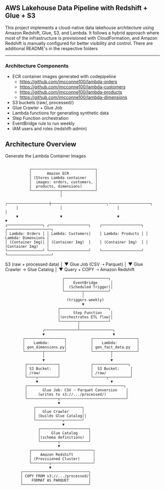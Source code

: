 ## AWS Lakehouse Data Pipeline with Redshift + Glue + S3

This project implements a cloud-native data lakehouse architecture using Amazon Redshift, Glue, S3, and Lambda. It follows a hybrid approach where most of the infrastructure is provisioned with CloudFormation, and Amazon Redshift is manually configured for better visibility and control. There are additional README's in the respective folders

---

### Architecture Components

- ECR container images generated with codepipeline
  - https://github.com/jmcconne100/lambda-orders
  - https://github.com/jmcconne100/lambda-customers
  - https://github.com/jmcconne100/lambda-products
  - https://github.com/jmcconne100/lambda-dimensions
- S3 buckets (raw/, processed/)
- Glue Crawler + Glue Job
- Lambda functions for generating synthetic data
- Step Function orchestration
- EventBridge rule to run weekly
- IAM users and roles (redshift-admin)

## Architecture Overview

Generate the Lambda Container Images

```

           ┌─────────────────────────────┐
           │       Amazon ECR            │
           │ (Stores Lambda container    │
           │  images: orders, customers, │
           │  products, dimensions)      │
           └─────────────┬───────────────┘
                         │
     ┌───────────────────┼─────────────────────────┐───────────────────┐
     │                   │                         │                   │
     ▼                   ▼                         ▼                   ▼
┌────────────────┐ ┌──────────────────┐    ┌──────────────────┐ ┌────────────────────┐
│ Lambda: Orders │ │ Lambda: Customers│    │ Lambda: Products │ │ Lambda: Dimensions │
│ (Container Img)│ │ (Container Img)  │    │ (Container Img)  │ │ (Container Img)    │
└────────────────┘ └──────────────────┘    └──────────────────┘ └────────────────────┘

```

S3 (raw + processed data) │ ▼ Glue Job (CSV ➝ Parquet) │ ▼ Glue Crawler → Glue Catalog │ ▼ Query + COPY ➝ Amazon Redshift

```
                          ┌────────────────────┐
                          │    EventBridge      │
                          │  (Scheduled Trigger)│
                          └────────┬───────────┘
                                   │
                            (triggers weekly)
                                   ▼
                        ┌──────────────────────┐
                        │      Step Function    │
                        │(orchestrates ETL flow)│
                        └────────┬─────────────┘
                                 │
                 ┌───────────────┴───────────────┐
                 ▼                               ▼
        ┌──────────────────┐           ┌────────────────────┐
        │    Lambda:       │           │    Lambda:         │
        │ gen_dimensions.py│           │ gen_fact_data.py   │
        └────────┬─────────┘           └────────┬───────────┘
                 │                              │
                 ▼                              ▼
         ┌──────────────┐              ┌────────────────┐
         │ S3 Bucket:   │              │  S3 Bucket:     │
         │ /raw/        │              │ /raw/           │
         └────┬─────────┘              └──────┬──────────┘
              ▼                                 ▼
         ┌────────────────────────────────────────────┐
         │       Glue Job: CSV ➝ Parquet Conversion    │
         │     (writes to s3://.../processed/)         │
         └──────────────┬──────────────────────────────┘
                        ▼
             ┌─────────────────────┐
             │   Glue Crawler      │
             │ (builds Glue Catalog)│
             └────────────┬────────┘
                          ▼
               ┌──────────────────────┐
               │     Glue Catalog     │
               │(schema definitions)  │
               └────────┬─────────────┘
                        ▼
           ┌────────────────────────────┐
           │    Amazon Redshift         │
           │ (Provisioned Cluster)      │
           └────────┬───────────────────┘
                    ▼
       ┌──────────────────────────────┐
       │ COPY FROM s3://.../processed/│
       │    FORMAT AS PARQUET         │
       └──────────────────────────────┘
```
